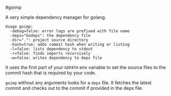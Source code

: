 #goimp

A very simple dependency manager for golang.

```
Usage goimp:
  -debug=false: error logs are prefixed with file name
  -deps="Godeps": the dependency file
  -dir=".": project source directory
  -hash=true: adds commit hash when writing or listing
  -l=false: lists dependency to stdout
  -r=false: finds imports recursively
  -w=false: writes dependency to deps file
```

It uses the first part of your `GOPATH` env variable to set the source
files to the commit hash that is required by your code.

`goimp` without any arguments looks for a `deps` file. It fetches the
latest commit and checks out to the commit if provided in the deps
file.
